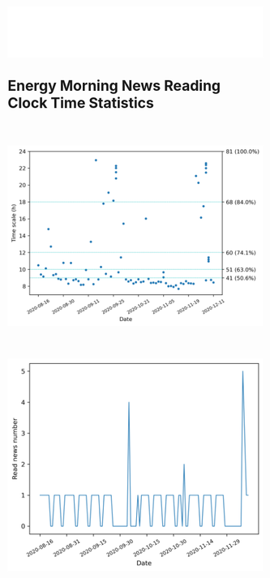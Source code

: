 <div  id='head' style="width:100%;height:100px;border:0px solid #000; background-color:rgb(255, 255, 255);"></div>
<script>
    var oDiv = document.getElementById('head');
    oDiv.style.position = 'fixed'; oDiv.style.top = '0px'; oDiv.style.left = '0px';
</script>


# Energy Morning News Reading Clock Time Statistics
<br><br>
<div align=center>
    <img src="news_stat.png">
</div>


<br><br>
<div align=center>
    <img src="news_number.png">
</div>